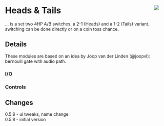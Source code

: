 # Heads & Tails <img align="right" src="images/chance_sw_100.png">
... is a set two 4HP A/B switches. a 2-1 (Heads) and a 1-2 (Tails) variant.
switching can be done directly or on a coin toss chance.

## Details
These modules are based on an idea by Joop van der Linden (@joopvl): bernoulli gate with audio path.  

### I/O


### Controls


## Changes
0.5.9 - ui tweaks, name change  
0.5.8 - initial version  

